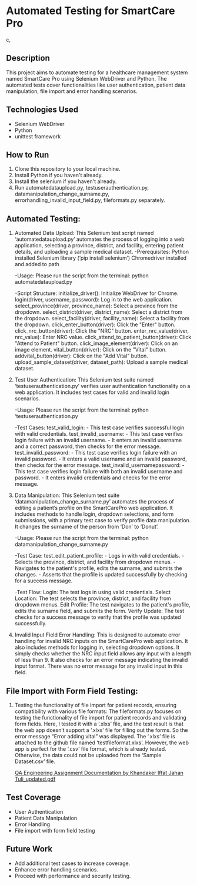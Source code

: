 # Automated Testing for SmartCare Pro
c,
## Description
This project aims to automate testing for a healthcare management system named SmartCare Pro using Selenium WebDriver and Python. The automated tests cover functionalities like user authentication, patient data manipulation, file import and error handling scenarios.

## Technologies Used
- Selenium WebDriver
- Python
- unittest framework
## How to Run
1. Clone this repository to your local machine.
2. Install Python if you haven't already.
3. Install the selenium if you haven't already.
4. Run automatedataupload.py, testuserauthentication.py, datamanipulation_change_surname.py, errorhandling_invalid_input_field.py, fileformats.py separately.
   
## Automated Testing:
1. Automated Data Upload:
   This Selenium test script named ‘automatedataupload.py’ automates the process of logging into a web application, selecting a province, district, and facility, entering patient details, and uploading a sample 
   medical dataset.
   -Prerequisites: Python installed
                  Selenium library (‘pip install selenium’)
                  Chromedriver installed and added to path
  
   -Usage: Please run the script from the terminal: python automatedataupload.py
  
   -Script Structure:
    initialize_driver(): Initialize WebDriver for Chrome.
    login(driver, username, password): Log in to the web application.
    select_province(driver, province_name): Select a province from the dropdown.
    select_district(driver, district_name): Select a district from the dropdown.
    select_facility(driver, facility_name): Select a facility from the dropdown.
    click_enter_button(driver): Click the "Enter" button.
    click_nrc_button(driver): Click the "NRC" button.
    enter_nrc_value(driver, nrc_value): Enter NRC value.
    click_attend_to_patient_button(driver): Click "Attend to Patient" button.
    click_image_element(driver): Click on an image element.
    vital_button(driver): Click on the "Vital" button.
    addvital_button(driver): Click on the "Add Vital" button.
    upload_sample_dataset(driver, dataset_path): Upload a sample medical dataset.

2. Test User Authentication:
   This Selenium test suite named ‘testuserauthentication.py’  verifies user authentication functionality on a web application. It includes test cases for valid and invalid login scenarios.

   -Usage: Please run the script from the terminal: python ‘testuserauthentication.py

   -Test Cases:
       test_valid_login:
          - This test case verifies successful login with valid credentials.
       test_invalid_username:
          - This test case verifies login failure with an invalid username.
          - It enters an invalid username and a correct password, then checks for the error   message.
       test_invalid_password:
          - This test case verifies login failure with an invalid password.
          - It enters a valid username and an invalid password, then checks for the error message.
       test_invalid_usernamepassword:
          - This test case verifies login failure with both an invalid username and password.
          - It enters invalid credentials and checks for the error message.

3. Data Manipulation:
   This Selenium test suite ‘datamanipulation_change_surname.py’  automates the process of editing a patient’s profile on the SmartCarePro web application. It includes methods to handle login, dropdown 
   selections, and form submissions, with a primary test case to verify profile data manipulation. It changes the surname of the person from ‘Don’ to ‘Donut’.

   -Usage: Please run the script from the terminal: python datamanipulation_change_surname.py

   -Test Case:
         test_edit_patient_profile:
            - Logs in with valid credentials.
            - Selects the province, district, and facility from dropdown menus.
            - Navigates to the patient's profile, edits the surname, and submits the changes.
            - Asserts that the profile is updated successfully by checking for a success message.

    -Test Flow:
             Login: The test logs in using valid credentials.
             Select Location: The test selects the province, district, and facility from dropdown menus.
             Edit Profile: The test navigates to the patient's profile, edits the surname field, and submits the form.
             Verify Update: The test checks for a success message to verify that the profile was updated successfully.
   
4. Invalid Input Field Error Handling:
   This is designed to automate error handling for invalid NRC inputs on the SmartCarePro web application. It also includes methods for logging in, selecting dropdown options. It simply checks whether the NRC 
   input field allows any input with a length of less than 9. It also checks for an error message indicating the invalid input format. There was no error message for any invalid input in this field.

## File Import with Form Field Testing:
1. Testing the functionality of file import for patient records, ensuring compatibility with various file formats:
   The fileformats.py focuses on testing the functionality of file import for patient records and validating form fields. Here, I tested it with a ‘.xlxs’ file, and the test result is that the web app doesn’t 
   support a ‘.xlxs’ file for filling out the forms. So the error message “Error adding vital” was displayed. The ‘.xlxs’ file is attached to the github file named ‘testfileformat.xlxs’. However, the web app is 
   perfect for the ‘.csv’ file format, which is already tested. Otherwise, the data could not be uploaded from the ‘Sample Dataset.csv’ file.



   [QA Engineering Assignment Documentation by Khandaker Iffat Jahan Tuli_updated.pdf](https://github.com/iffattuli/QA_Engineering_Assignment_Tuli/files/15458773/QA.Engineering.Assignment.Documentation.by.Khandaker.Iffat.Jahan.Tuli_updated.pdf)






## Test Coverage
- User Authentication
- Patient Data Manipulation
- Error Handling
- File import with form field testing

## Future Work
- Add additional test cases to increase coverage.
- Enhance error handling scenarios.
- Proceed with performance and security testing.
